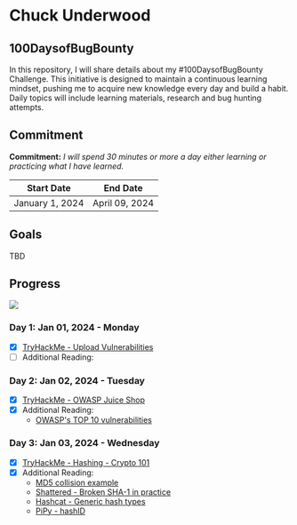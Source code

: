 # Chuck Underwood
## 100DaysofBugBounty

In this repository, I will share details about my #100DaysofBugBounty Challenge. This initiative is designed to maintain a continuous learning mindset, pushing me to acquire new knowledge every day and build a habit. Daily topics will include learning materials, research and bug hunting attempts.

##  Commitment

**Commitment:** *I will spend 30 minutes or more a day either learning or practicing what I have learned.*

|  Start Date        | End Date          |
| -------------------| ------------------|
| January 1, 2024    | April  09, 2024   |

## Goals 
TBD

## Progress

<img src="https://progress-bar.dev/3/?scale=100&title=100DaysofBugBounty&width=120&color=34eb40&suffix=%">

### Day 1: Jan 01, 2024 - Monday
- [X] [TryHackMe - Upload Vulnerabilities](https://tryhackme.com/room/uploadvulns)
- [ ] Additional Reading:

### Day 2: Jan 02, 2024 - Tuesday
- [x] [TryHackMe - OWASP Juice Shop](https://tryhackme.com/room/owaspjuiceshop)
- [x] Additional Reading:
    - [OWASP's TOP 10 vulnerabilities](https://owasp.org/www-project-top-ten/)

### Day 3: Jan 03, 2024 - Wednesday
- [X] [TryHackMe - Hashing - Crypto 101](https://tryhackme.com/room/hashingcrypto101)
- [X] Additional Reading:
    - [MD5 collision example](https://www.mscs.dal.ca/~selinger/md5collision/)
    - [Shattered - Broken SHA-1 in practice](https://shattered.io/)
    - [Hashcat - Generic hash types](https://hashcat.net/wiki/doku.php?id=example_hashes)
    - [PiPy - hashID](https://pypi.org/project/hashID/)
